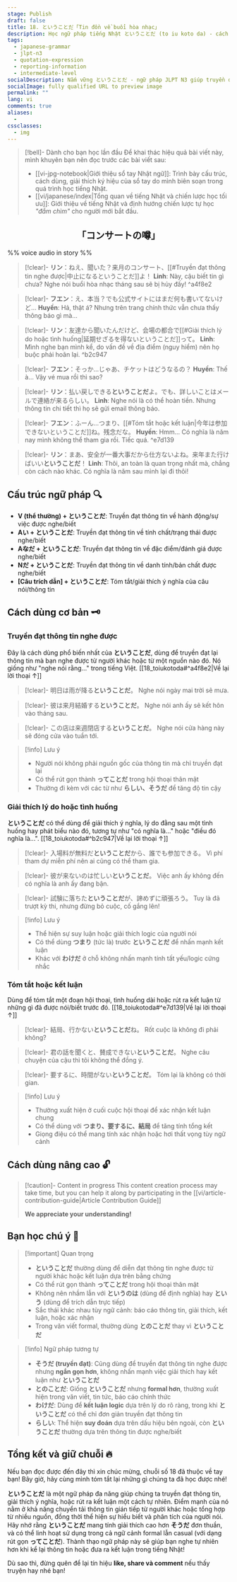 ```yaml
---
stage: Publish
draft: false
title: 18. ということだ「Tin đồn về buổi hòa nhạc」
description: Học ngữ pháp tiếng Nhật ということだ (to iu koto da) - cách truyền đạt thông tin, giải thích và kết luận tự nhiên. Bao gồm cấu trúc, cách dùng chi tiết và ví dụ thực tế cho JLPT N3.
tags:
  - japanese-grammar
  - jlpt-n3
  - quotation-expression
  - reporting-information
  - intermediate-level
socialDescription: Nắm vững ということだ - ngữ pháp JLPT N3 giúp truyền đạt thông tin và kết luận tự nhiên như người bản xứ.
socialImage: fully qualified URL to preview image
permalink: ""
lang: vi
comments: true
aliases:
  - 
cssclasses:
  - img
---
```


> [!bell]- Dành cho bạn học lần đầu
> Để khai thác hiệu quả bài viết này, mình khuyên bạn nên đọc trước các bài viết sau:
> - [[vi-jpg-notebook|Giới thiệu sổ tay Nhật ngữ]]: Trình bày cấu trúc, cách dùng, giải thích ký hiệu của sổ tay do mình biên soạn trong quá trình học tiếng Nhật.   
> - [[vi/japanese/index|Tổng quan về tiếng Nhật và chiến lược học tối ưu]]: Giới thiệu về tiếng Nhật và định hướng chiến lược tự học *"đắm chìm"* cho người mới bắt đầu.

<h2 style="text-align:center">「コンサートの噂」</h2>

%% voice audio in story %%

> [!clear]- **リン**：ねえ、聞いた？来月のコンサート、[[#Truyền đạt thông tin nghe được|中止になるということだ]]よ！
> **Linh**: Này, cậu biết tin gì chưa? Nghe nói buổi hòa nhạc tháng sau sẽ bị hủy đấy!
^a4f8e2

> [!clear]- **フエン**：え、本当？でも公式サイトにはまだ何も書いてないけど...
> **Huyền**: Hả, thật á? Nhưng trên trang chính thức vẫn chưa thấy thông báo gì mà...

> [!clear]- **リン**：友達から聞いたんだけど、会場の都合で[[#Giải thích lý do hoặc tình huống|延期せざるを得ないということだ]]って。
> **Linh**: Mình nghe bạn mình kể, do vấn đề về địa điểm (nguy hiểm) nên họ buộc phải hoãn lại.
^b2c947

> [!clear]- **フエン**：そっか...じゃあ、チケットはどうなるの？
> **Huyền**: Thế à... Vậy vé mua rồi thì sao?

> [!clear]- **リン**：払い戻しできる**ということだ**よ。でも、詳しいことはメールで連絡が来るらしい。
> **Linh**: Nghe nói là có thể hoàn tiền. Nhưng thông tin chi tiết thì họ sẽ gửi email thông báo.

> [!clear]- **フエン**：ふーん...つまり、[[#Tóm tắt hoặc kết luận|今年は参加できないということだ]]ね。残念だな。
> **Huyền**: Hmm... Có nghĩa là năm nay mình không thể tham gia rồi. Tiếc quá.
^e7d139

> [!clear]- **リン**：まあ、安全が一番大事だから仕方ないよね。来年また行けばいい**ということだ**！
> **Linh**: Thôi, an toàn là quan trọng nhất mà, chẳng còn cách nào khác. Có nghĩa là năm sau mình lại đi thôi!

## Cấu trúc ngữ pháp 🔍
- **V (thể thường) + ということだ**: Truyền đạt thông tin về hành động/sự việc được nghe/biết
- **Aい + ということだ**: Truyền đạt thông tin về tính chất/trạng thái được nghe/biết
- **A~~な~~だ + ということだ**: Truyền đạt thông tin về đặc điểm/đánh giá được nghe/biết
- **Nだ + ということだ**: Truyền đạt thông tin về danh tính/bản chất được nghe/biết
- **[Câu trích dẫn] + ということだ**: Tóm tắt/giải thích ý nghĩa của câu nói/thông tin

## Cách dùng cơ bản 🗝️

### Truyền đạt thông tin nghe được
Đây là cách dùng phổ biến nhất của **ということだ**, dùng để truyền đạt lại thông tin mà bạn nghe được từ người khác hoặc từ một nguồn nào đó. Nó giống như "nghe nói rằng..." trong tiếng Việt. [[18_toiukotoda#^a4f8e2|Về lại lời thoại ↑]]

> [!clear]- 明日は雨が降る**ということだ**。
> Nghe nói ngày mai trời sẽ mưa.

> [!clear]- 彼は来月結婚する**ということだ**。
> Nghe nói anh ấy sẽ kết hôn vào tháng sau.

> [!clear]- この店は来週閉店する**ということだ**。
> Nghe nói cửa hàng này sẽ đóng cửa vào tuần tới.

> [!info] Lưu ý
> - Người nói không phải nguồn gốc của thông tin mà chỉ truyền đạt lại
> - Có thể rút gọn thành **ってことだ** trong hội thoại thân mật
> - Thường đi kèm với các từ như **らしい、そうだ** để tăng độ tin cậy

### Giải thích lý do hoặc tình huống
**ということだ** có thể dùng để giải thích ý nghĩa, lý do đằng sau một tình huống hay phát biểu nào đó, tương tự như "có nghĩa là..." hoặc "điều đó nghĩa là...". [[18_toiukotoda#^b2c947|Về lại lời thoại ↑]]

> [!clear]- 入場料が無料だ**ということだ**から、誰でも参加できる。
> Vì phí tham dự miễn phí nên ai cũng có thể tham gia.

> [!clear]- 彼が来ないのは忙しい**ということだ**。
> Việc anh ấy không đến có nghĩa là anh ấy đang bận.

> [!clear]- 試験に落ちた**ということだ**が、諦めずに頑張ろう。
> Tuy là đã trượt kỳ thi, nhưng đừng bỏ cuộc, cố gắng lên!

> [!info] Lưu ý
> - Thể hiện sự suy luận hoặc giải thích logic của người nói
> - Có thể dùng **つまり** (tức là) trước **ということだ** để nhấn mạnh kết luận
> - Khác với **わけだ** ở chỗ không nhấn mạnh tính tất yếu/logic cứng nhắc

### Tóm tắt hoặc kết luận
Dùng để tóm tắt một đoạn hội thoại, tình huống dài hoặc rút ra kết luận từ những gì đã được nói/biết trước đó. [[18_toiukotoda#^e7d139|Về lại lời thoại ↑]]

> [!clear]- 結局、行かない**ということだ**ね。
> Rốt cuộc là không đi phải không?

> [!clear]- 君の話を聞くと、賛成できない**ということだ**。
> Nghe câu chuyện của cậu thì tôi không thể đồng ý.

> [!clear]- 要するに、時間がない**ということだ**。
> Tóm lại là không có thời gian.

> [!info] Lưu ý
> - Thường xuất hiện ở cuối cuộc hội thoại để xác nhận kết luận chung
> - Có thể dùng với **つまり、要するに、結局** để tăng tính tổng kết
> - Giọng điệu có thể mang tính xác nhận hoặc hơi thất vọng tùy ngữ cảnh

## Cách dùng nâng cao 🔓

> [!caution]- Content in progress
> This content creation process may take time, but you can help it along by participating in the [[vi/article-contribution-guide|Article Contribution Guide]]
>
> **We appreciate your understanding!**

## Bạn học chú ý 👀

> [!important] Quan trọng
> - **ということだ** thường dùng để diễn đạt thông tin nghe được từ người khác hoặc kết luận dựa trên bằng chứng
> - Có thể rút gọn thành **ってことだ** trong hội thoại thân mật
> - Không nên nhầm lẫn với **というのは** (dùng để định nghĩa) hay **という** (dùng để trích dẫn trực tiếp)
> - Sắc thái khác nhau tùy ngữ cảnh: báo cáo thông tin, giải thích, kết luận, hoặc xác nhận
> - Trong văn viết formal, thường dùng **とのことだ** thay vì **ということだ**

> [!info] Ngữ pháp tương tự
> - **そうだ (truyền đạt)**: Cũng dùng để truyền đạt thông tin nghe được nhưng **ngắn gọn hơn**, không nhấn mạnh việc giải thích hay kết luận như **ということだ**
> - **とのことだ**: Giống **ということだ** nhưng **formal hơn**, thường xuất hiện trong văn viết, tin tức, báo cáo chính thức
> - **わけだ**: Dùng để **kết luận logic** dựa trên lý do rõ ràng, trong khi **ということだ** có thể chỉ đơn giản truyền đạt thông tin
> - **らしい**: Thể hiện **suy đoán** dựa trên dấu hiệu bên ngoài, còn **ということだ** thường dựa trên thông tin được nghe/biết

## Tổng kết và giữ chuỗi 🔥
Nếu bạn đọc được đến đây thì xin chúc mừng, chuỗi số 18 đã thuộc về tay bạn! Bây giờ, hãy cùng mình tóm tắt lại những gì chúng ta đã học được nhé!

**ということだ** là một ngữ pháp đa năng giúp chúng ta truyền đạt thông tin, giải thích ý nghĩa, hoặc rút ra kết luận một cách tự nhiên. Điểm mạnh của nó nằm ở khả năng chuyển tải thông tin gián tiếp từ người khác hoặc tổng hợp từ nhiều nguồn, đồng thời thể hiện sự hiểu biết và phân tích của người nói. Hãy nhớ rằng **ということだ** mang tính giải thích cao hơn **そうだ** đơn thuần, và có thể linh hoạt sử dụng trong cả ngữ cảnh formal lẫn casual (với dạng rút gọn **ってことだ**). Thành thạo ngữ pháp này sẽ giúp bạn nghe tự nhiên hơn khi kể lại thông tin hoặc đưa ra kết luận trong tiếng Nhật!

Dù sao thì, đừng quên để lại tín hiệu **like, share và comment** nếu thấy truyện hay nhé bạn!

